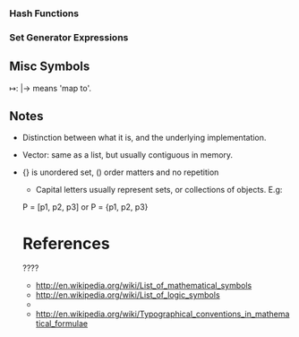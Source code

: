 
### Hash Functions
### Set Generator Expressions

## Misc Symbols

↦: |-> means 'map to'.

## Notes

- Distinction between what it is, and the underlying implementation.
- Vector: same as a list, but usually contiguous in memory.
- {} is unordered set, () order matters and no repetition

	- Capital letters usually represent sets, or collections of objects. E.g:

	P = [p1, p2, p3]
	or
	P = {p1, p2, p3}


	# References
	????

	- http://en.wikipedia.org/wiki/List_of_mathematical_symbols
	- http://en.wikipedia.org/wiki/List_of_logic_symbols
	- [MollerT_2008]::1.2 (p.4)
	- http://en.wikipedia.org/wiki/Typographical_conventions_in_mathematical_formulae
	
